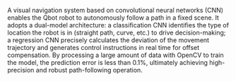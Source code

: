 A visual navigation system based on convolutional neural networks (CNN) enables the Qbot robot to autonomously follow a path in a fixed scene. It adopts a dual-model architecture: a classification CNN identifies the type of location the robot is in (straight path, curve, etc.) to drive decision-making; a regression CNN precisely calculates the deviation of the movement trajectory and generates control instructions in real time for offset compensation. By processing a large amount of data with OpenCV to train the model, the prediction error is less than 0.1%, ultimately achieving high-precision and robust path-following operation.
